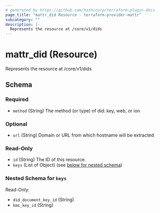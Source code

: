 ```yaml
---
# generated by https://github.com/hashicorp/terraform-plugin-docs
page_title: "mattr_did Resource - terraform-provider-mattr"
subcategory: ""
description: |-
  Represents the resource at /core/v1/dids
---
```


# mattr_did (Resource)

Represents the resource at /core/v1/dids



<!-- schema generated by tfplugindocs -->
## Schema

### Required

- `method` (String) The method (or type) of did: key, web, or ion

### Optional

- `url` (String) Domain or URL from which hostname will be extracted

### Read-Only

- `id` (String) The ID of this resource.
- `keys` (List of Object) (see [below for nested schema](#nestedatt--keys))

<a id="nestedatt--keys"></a>
### Nested Schema for `keys`

Read-Only:

- `did_document_key_id` (String)
- `kms_key_id` (String)



